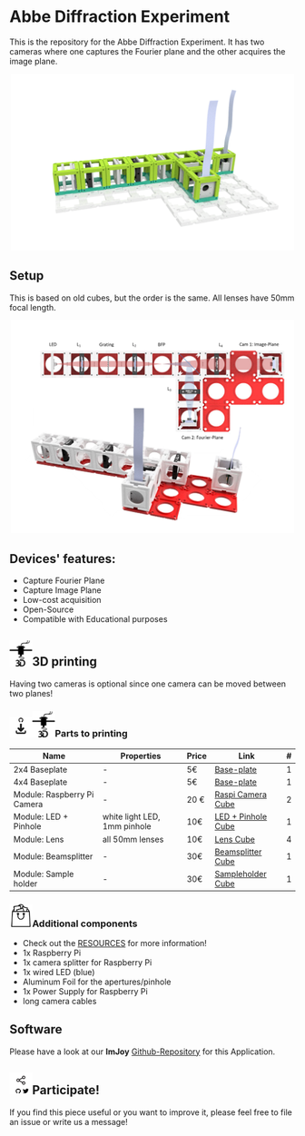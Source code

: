 # Abbe Diffraction Experiment
This is the repository for the Abbe Diffraction Experiment. It has two cameras where one captures the Fourier plane and the other acquires the image plane.

<p align="center">
<img src="./IMAGES/Application_Abbe-Experiment_v2.png" width="500">
</p>

## Setup
This is based on old cubes, but the order is the same. All lenses have 50mm focal length.
<p align="center">
<img src="./IMAGES/Abbe_Experiment_3.jpg.png" width="500">
</p>

## Devices' features:

* Capture Fourier Plane
* Capture Image Plane
* Low-cost acquisition
* Open-Source
* Compatible with Educational purposes


## <img src="./IMAGES/P.png" width="40">3D printing

Having two cameras is optional since one camera can be moved between two planes!

### <img src="./IMAGES/D.png" width="40"><img src="./IMAGES/P.png" width="40">Parts to printing

|  Name | Properties  |  Price | Link  | # |
|---|---|---|---|---|
|  2x4 Baseplate | - | 5€  | [Base-plate](../../CAD/ASSEMBLY_Baseplate_v2/)  | 1|
|  4x4 Baseplate | - | 5€  | [Base-plate](../../CAD/ASSEMBLY_Baseplate_v2/)  | 1|
|  Module: Raspberry Pi Camera | -  | 20 €  | [Raspi Camera Cube](../../CAD/ASSEMBLY_CUBE_RaspiCam_v2)  | 2|
|  Module: LED + Pinhole  | white light LED, 1mm pinhole | 10€  | [LED + Pinhole Cube](../../CAD/ASSEMBLY_CUBE_LED_v2)  | 1|
|  Module: Lens | all 50mm lenses | 10€  | [Lens Cube](../../CAD/ASSEMBLY_CUBE_Lens_v2)  | 4 |
|  Module: Beamsplitter | - | 30€  | [Beamsplitter Cube](../../CAD/ASSEMBLY_CUBE_Beamsplitter_v2)  | 1 |
|  Module: Sample holder | - | 30€  | [Sampleholder Cube](../../CAD/ASSEMBLY_CUBE_Sample_Holder_v2)  | 1 |

### <img src="./IMAGES/B.png" width="40">Additional components
* Check out the [RESOURCES](../../TUTORIALS/RESOURCES) for more information!
* 1x Raspberry Pi
* 1x camera splitter for Raspberry Pi
* 1x wired LED (blue)
* Aluminum Foil for the apertures/pinhole
* 1x Power Supply for Raspberry Pi
* long camera cables

## Software
Please have a look at our **ImJoy** [Github-Repository](https://github.com/bionanoimaging/UC2-ImJoy-GIT) for this Application.

## <img src="./IMAGES/S.png" width="40">Participate!
If you find this piece useful or you want to improve it, please feel free to file an issue or write us a message!
